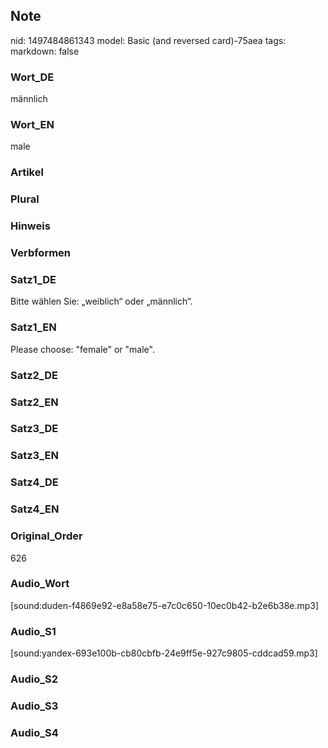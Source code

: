## Note
nid: 1497484861343
model: Basic (and reversed card)-75aea
tags: 
markdown: false

### Wort_DE
männlich

### Wort_EN
male

### Artikel


### Plural


### Hinweis


### Verbformen


### Satz1_DE
Bitte wählen Sie: „weiblich“ oder „männlich“.

### Satz1_EN
Please choose: "female" or "male".

### Satz2_DE


### Satz2_EN


### Satz3_DE


### Satz3_EN


### Satz4_DE


### Satz4_EN


### Original_Order
626

### Audio_Wort
[sound:duden-f4869e92-e8a58e75-e7c0c650-10ec0b42-b2e6b38e.mp3]

### Audio_S1
[sound:yandex-693e100b-cb80cbfb-24e9ff5e-927c9805-cddcad59.mp3]

### Audio_S2


### Audio_S3


### Audio_S4

